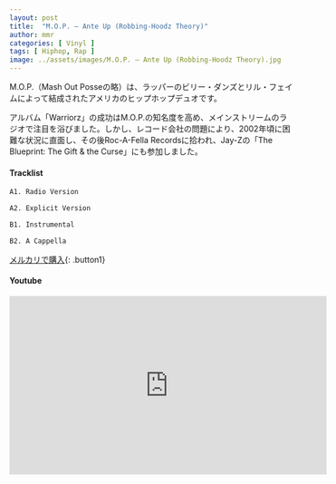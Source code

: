 ```yaml
---
layout: post
title:  "M.O.P. – Ante Up (Robbing-Hoodz Theory)"
author: mmr
categories: [ Vinyl ]
tags: [ Hiphop, Rap ]
image: ../assets/images/M.O.P. – Ante Up (Robbing-Hoodz Theory).jpg
---
```


M.O.P.（Mash Out Posseの略）は、ラッパーのビリー・ダンズとリル・フェイムによって結成されたアメリカのヒップホップデュオです。

アルバム「Warriorz」の成功はM.O.P.の知名度を高め、メインストリームのラジオで注目を浴びました。しかし、レコード会社の問題により、2002年頃に困難な状況に直面し、その後Roc-A-Fella Recordsに拾われ、Jay-Zの「The Blueprint: The Gift & the Curse」にも参加しました。

#### Tracklist
```md
A1. Radio Version

A2. Explicit Version

B1. Instrumental

B2. A Cappella
```

[メルカリで購入](https://jp.mercari.com/item/m69310069252?afid=6142608987){: .button1}

#### Youtube
<iframe width="560" height="315" src="https://www.youtube.com/embed/jqPxJp5OJW0?si=XD04x1AXsywr19YC" title="YouTube video player" frameborder="0" allow="accelerometer; autoplay; clipboard-write; encrypted-media; gyroscope; picture-in-picture; web-share" referrerpolicy="strict-origin-when-cross-origin" allowfullscreen></iframe>